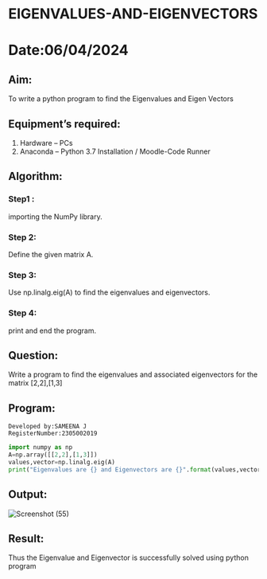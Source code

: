 # EIGENVALUES-AND-EIGENVECTORS
# Date:06/04/2024
## Aim:
To write a python program to find the Eigenvalues and Eigen Vectors
## Equipment’s required:
1. 	Hardware – PCs
2. 	Anaconda – Python 3.7 Installation / Moodle-Code Runner
## Algorithm:
### Step1 : 
importing the NumPy library. 
### Step 2:
Define the given matrix A.
### Step 3: 
Use np.linalg.eig(A) to find the eigenvalues and eigenvectors.
### Step 4:
print and end the program.

## Question:

Write a program to find the eigenvalues and associated eigenvectors for the matrix [2,2],[1,3]

## Program:
```
Developed by:SAMEENA J
RegisterNumber:2305002019
```
```python
import numpy as np
A=np.array([[2,2],[1,3]])
values,vector=np.linalg.eig(A)
print("Eigenvalues are {} and Eigenvectors are {}".format(values,vector))
```

## Output:
![Screenshot (55)](https://github.com/sameena77/EIGENVALUES-AND-EIGENVECTORS/assets/155620541/64773fa1-7b8b-438d-a400-0a4fc7d16312)



## Result:
Thus the Eigenvalue and Eigenvector is successfully solved using python program
